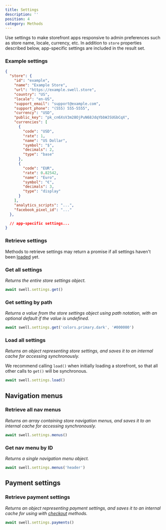 ```yaml
---
title: Settings
description: ''
position: 4
category: Methods
---
```


Use settings to make storefront apps responsive to admin preferences such as store name, locale, currency, etc. In addition to `store` properties described below, app-specific settings are included in the result set.

### Example settings

```json
{
  "store": {
    "id": "example",
    "name": "Example Store",
    "url": "https://example.swell.store",
    "country": "US",
    "locale": "en-US",
    "support_email": "support@example.com",
    "support_phone": "(555) 555-5555",
    "currency": "USD",
    "public_key": "pk_cn6XsV3m28OjPuN68JdqYbbWJSUGbCqX",
    "currencies": [
      {
        "code": "USD",
        "rate": 1,
        "name": "US Dollar",
        "symbol": "$",
        "decimals": 2,
        "type": "base"
      },
      {
        "code": "EUR",
        "rate": 0.82542,
        "name": "Euro",
        "symbol": "€",
        "decimals": 3,
        "type": "display"
      }
    ],
    "analytics_scripts": "...",
    "facebook_pixel_id": "..."
  },

  // app-specific settings...
}
```

### Retrieve settings

Methods to retrieve settings may return a promise if all settings haven't been [loaded](#load-all-settings) yet.

### Get all settings

_Returns the entire store settings object._

```javascript
await swell.settings.get()
```

### Get setting by path

_Returns a value from the store settings object using path notation, with an optional default if the value is undefined._

```javascript
await swell.settings.get('colors.primary.dark', '#000000')
```

### Load all settings

_Returns an object representing store settings, and saves it to an internal cache for accessing synchronously._

We recommend calling `load()` when initially loading a storefront, so that all other calls to `get()` will be synchronous.

```javascript
await swell.settings.load()
```

## Navigation menus

### Retrieve all nav menus

_Returns an array containing store navigation menus, and saves it to an internal cache for accessing synchronously._

```javascript
await swell.settings.menus()
```

### Get nav menu by ID

_Returns a single navigation menu object._

```javascript
await swell.settings.menus('header')
```

## Payment settings

### Retrieve payment settings

_Returns an object representing payment settings, and saves it to an internal cache for using with [checkout](/payment) methods._

```javascript
await swell.settings.payments()
```

<br />
